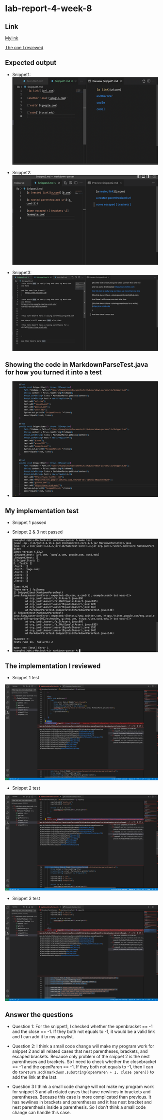 # lab-report-4-week-8

## Link
[Mylink](https://github.com/LebinHuang/markdown-parser)

[The one I reviewed](https://github.com/FishInAZ/makrdown-parse.git)

## Expected output

* Snippet1:
![Image](lab7-picture1.png)


* Snippet2:
![Image](lab7-picture2.png)


* Snippet3:
![Image](lab7-picture3.png)




## Showing the code in MarkdownParseTest.java for how you turned it into a test

* ![Iamge](lab7-picture5.png)

## My implementation test

* Snippet 1 passed
* Snippet 2 & 3 not passed

* ![Image](lab7-picture4.png)

## The implementation I reviewed 

* Snippet 1 test

![Image](lab7-picture6.png)

* Snippet 2 test

![Image](lab7-picture7.png)

* Snippet 3 test 

![Image](lab7-picture8.png)

## Answer the questions

* Question 1:
For the snippet1, I checked whether the openbracket == -1 and the close == -1. If they both not equals to -1, it would be a valid link and I can add it to my arraylist.

* Question 2:
I think a small code change will make my program work for snippet 2 and all related cases that nest parentheses, brackets, and escaped brackets. Because only problem of the snippet 2 is the nest parentheses and brackets. So I need to check whether the closebracket == -1 and the openParen == -1. If they both not equals to -1, then I can do ```toreturn.add(markdwon.substring(openParen + 1, close paren))``` to add the link at the last.

* Question 3
I think a small code change will not make my program work for snippet 3 and all related cases that have newlines in brackets and parentheses. Because this case is more complicated than previous. It has newlines in brackets and parentheses and it has nest bracket and nest parenthesis inside a parenthesis. So I don't think a small code change can handle this case.
